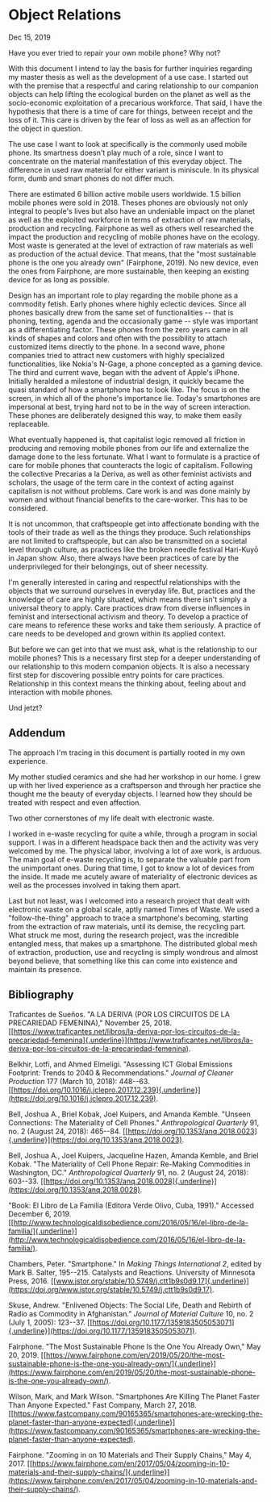 # Object Relations
Dec 15, 2019

Have you ever tried to repair your own mobile phone? Why not?

With this document I intend to lay the basis for further inquiries regarding my master thesis as well as the development of a use case. I started out with the premise that a respectful and caring relationship to our companion objects can help lifting the ecological burden on the planet as well as the socio-economic exploitation of a precarious workforce. That said, I have the hypothesis that there is a time of care for things, between receipt and the loss of it. This care is driven by the fear of loss as well as an affection for the object in question.

The use case I want to look at specifically is the commonly used mobile phone. Its smartness doesn't play much of a role, since I want to concentrate on the material manifestation of this everyday object. The difference in used raw material for either variant is miniscule. In its physical form, dumb and smart phones do not differ much.

There are estimated 6 billion active mobile users worldwide. 1.5 billion mobile phones were sold in 2018. Theses phones are obviously not only integral to people's lives but also have an undeniable impact on the planet as well as the exploited workforce in terms of extraction of raw materials, production and recycling. Fairphone as well as others well researched the impact the production and recycling of mobile phones have on the ecology. Most waste is generated at the level of extraction of raw materials as well as production of the actual device. That means, that the "most sustainable phone is the one you already own" (Fairphone, 2019). No new device, even the ones from Fairphone, are more sustainable, then keeping an existing device for as long as possible.

Design has an important role to play regarding the mobile phone as a commodity fetish. Early phones where highly eclectic devices. Since all phones basically drew from the same set of functionalities -- that is phoning, texting, agenda and the occasionally game -- style was important as a differentiating factor. These phones from the zero years came in all kinds of shapes and colors and often with the possibility to attach customized items directly to the phone. In a second wave, phone companies tried to attract new customers with highly specialized functionalities, like Nokia's N-Gage, a phone concepted as a gaming device. The third and current wave, began with the advent of Apple's iPhone. Initially heralded a milestone of industrial design, it quickly became the quasi standard of how a smartphone has to look like. The focus is on the screen, in which all of the phone's importance lie. Today's smartphones are impersonal at best, trying hard not to be in the way of screen interaction. These phones are deliberately designed this way, to make them easily replaceable.

What eventually happened is, that capitalist logic removed all friction in producing and removing mobile phones from our life and externalize the damage done to the less fortunate. What I want to formulate is a practice of care for mobile phones that counteracts the logic of capitalism. Following the collective Precarias a la Deriva, as well as other feminist activists and scholars, the usage of the term care in the context of acting against capitalism is not without problems. Care work is and was done mainly by women and without financial benefits to the care-worker. This has to be considered.

It is not uncommon, that craftspeople get into affectionate bonding with the tools of their trade as well as the things they produce. Such relationships are not limited to craftspeople, but can also be transmitted on a societal level through culture, as practices like the broken needle festival Hari-Kuyō in Japan show. Also, there always have been practices of care by the underprivileged for their belongings, out of sheer necessity.

I'm generally interested in caring and respectful relationships with the objects that we surround ourselves in everyday life. But, practices and the knowledge of care are highly situated, which means there isn't simply a universal theory to apply. Care practices draw from diverse influences in feminist and intersectional activism and theory. To develop a practice of care means to reference these works and take them seriously. A practice of care needs to be developed and grown within its applied context.

But before we can get into that we must ask, what is the relationship to our mobile phones? This is a necessary first step for a deeper understanding of our relationship to this modern companion objects. It is also a necessary first step for discovering possible entry points for care practices. Relationship in this context means the thinking about, feeling about and interaction with mobile phones.

Und jetzt?

## Addendum

The approach I'm tracing in this document is partially rooted in my own experience.

My mother studied ceramics and she had her workshop in our home. I grew up with her lived experience as a craftsperson and through her practice she thought me the beauty of everyday objects. I learned how they should be treated with respect and even affection.

Two other cornerstones of my life dealt with electronic waste.

I worked in e-waste recycling for quite a while, through a program in social support. I was in a different headspace back then and the activity was very welcomed by me. The physical labor, involving a lot of axe work, is arduous. The main goal of e-waste recycling is, to separate the valuable part from the unimportant ones. During that time, I got to know a lot of devices from the inside. It made me acutely aware of materiality of electronic devices as well as the processes involved in taking them apart.

Last but not least, was I welcomed into a research project that dealt with electronic waste on a global scale, aptly named Times of Waste. We used a "follow-the-thing" approach to trace a smartphone's becoming, starting from the extraction of raw materials, until its demise, the recycling part. What struck me most, during the research project, was the incredible entangled mess, that makes up a smartphone. The distributed global mesh of extraction, production, use and recycling is simply wondrous and almost beyond believe, that something like this can come into existence and maintain its presence.

## Bibliography

Traficantes de Sueños. "A LA DERIVA (POR LOS CIRCUITOS DE LA PRECARIEDAD FEMENINA)," November 25, 2018. [[https://www.traficantes.net/libros/la-deriva-por-los-circuitos-de-la-precariedad-femenina]{.underline}](https://www.traficantes.net/libros/la-deriva-por-los-circuitos-de-la-precariedad-femenina).

Belkhir, Lotfi, and Ahmed Elmeligi. "Assessing ICT Global Emissions Footprint: Trends to 2040 & Recommendations." *Journal of Cleaner Production* 177 (March 10, 2018): 448--63. [[https://doi.org/10.1016/j.jclepro.2017.12.239]{.underline}](https://doi.org/10.1016/j.jclepro.2017.12.239).

Bell, Joshua A., Briel Kobak, Joel Kuipers, and Amanda Kemble. "Unseen Connections: The Materiality of Cell Phones." *Anthropological Quarterly* 91, no. 2 (August 24, 2018): 465--84. [[https://doi.org/10.1353/anq.2018.0023]{.underline}](https://doi.org/10.1353/anq.2018.0023).

Bell, Joshua A., Joel Kuipers, Jacqueline Hazen, Amanda Kemble, and Briel Kobak. "The Materiality of Cell Phone Repair: Re-Making Commodities in Washington, DC." *Anthropological Quarterly* 91, no. 2 (August 24, 2018): 603--33. [[https://doi.org/10.1353/anq.2018.0028]{.underline}](https://doi.org/10.1353/anq.2018.0028).

"Book: El Libro de La Familia (Editora Verde Olivo, Cuba, 1991)." Accessed December 6, 2019. [[http://www.technologicaldisobedience.com/2016/05/16/el-libro-de-la-familia/]{.underline}](http://www.technologicaldisobedience.com/2016/05/16/el-libro-de-la-familia/).

Chambers, Peter. "Smartphone." In *Making Things International 2*, edited by Mark B. Salter, 195--215. Catalysts and Reactions. University of Minnesota Press, 2016. [[www.jstor.org/stable/10.5749/j.ctt1b9s0d9.17]{.underline}](https://doi.org/www.jstor.org/stable/10.5749/j.ctt1b9s0d9.17).

Skuse, Andrew. "Enlivened Objects: The Social Life, Death and Rebirth of Radio as Commodity in Afghanistan." *Journal of Material Culture* 10, no. 2 (July 1, 2005): 123--37. [[https://doi.org/10.1177/1359183505053071]{.underline}](https://doi.org/10.1177/1359183505053071).

Fairphone. "The Most Sustainable Phone Is the One You Already Own," May 20, 2019. [[https://www.fairphone.com/en/2019/05/20/the-most-sustainable-phone-is-the-one-you-already-own/]{.underline}](https://www.fairphone.com/en/2019/05/20/the-most-sustainable-phone-is-the-one-you-already-own/).

Wilson, Mark, and Mark Wilson. "Smartphones Are Killing The Planet Faster Than Anyone Expected." Fast Company, March 27, 2018. [[https://www.fastcompany.com/90165365/smartphones-are-wrecking-the-planet-faster-than-anyone-expected]{.underline}](https://www.fastcompany.com/90165365/smartphones-are-wrecking-the-planet-faster-than-anyone-expected).

Fairphone. "Zooming in on 10 Materials and Their Supply Chains," May 4, 2017. [[https://www.fairphone.com/en/2017/05/04/zooming-in-10-materials-and-their-supply-chains/]{.underline}](https://www.fairphone.com/en/2017/05/04/zooming-in-10-materials-and-their-supply-chains/).
